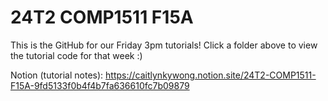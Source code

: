 # 24T2 COMP1511 F15A

This is the GitHub for our Friday 3pm tutorials! Click a folder above to view the tutorial code for that week :)

Notion (tutorial notes): https://caitlynkywong.notion.site/24T2-COMP1511-F15A-9fd5133f0b4f4b7fa636610fc7b09879